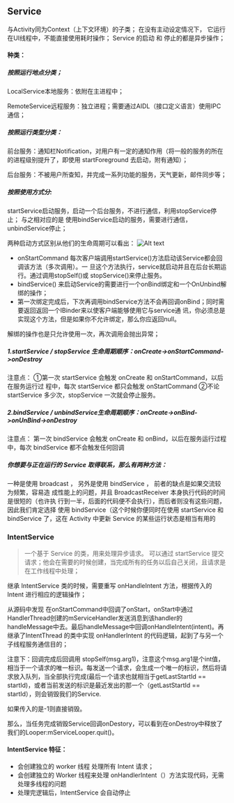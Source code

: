 ## Service
与Activity同为Context（上下文环境）的子类；
在没有主动设定情况下，
它运行在UI线程中，不能直接使用耗时操作；
Service 的启动 和  停止的都是异步操作； 

#### 种类：
##### 按照运行地点分类；
LocalService本地服务：依附在主进程中；

RemoteService远程服务：独立进程；需要通过AIDL（接口定义语言）使用IPC通信；

##### 按照运行类型分类：
前台服务：通知栏Notification，对用户有一定的通知作用（将一般的服务的所在的进程级别提升了，即使用 startForeground 去启动，附有通知）；

后台服务：不被用户所查知，并完成一系列功能的服务，天气更新，邮件同步等；

##### 按照使用方式分:
startService启动服务，启动一个后台服务，不进行通信，利用stopService停止；
与之相对应的是 使用bindService启动的服务，需要进行通信，unbindService停止；


两种启动方式区别从他们的生命周期可以看出：
![Alt text](./1520168630685.png)
+ onStartCommand 每次客户端调用startService()方法启动该Service都会回调该方法（多次调用）。一 旦这个方法执行，service就启动并且在后台长期运行。通过调用stopSelf()或 stopService()来停止服务。
+ bindService() 来启动Service的需要进行一个onBind绑定和一个OnUnbind解绑的操作；
+ 第一次绑定完成后，下次再调用bindService方法不会再回调onBind；同时需要返回返回一个IBinder来以使客户端能够使用它与service通 讯，你必须总是实现这个方法，但是如果你不允许绑定，那么你应返回null。

解绑的操作也是只允许使用一次，再次调用会抛出异常；

#####  1.startService	/	stopService 生命周期顺序：onCreate->onStartCommand->onDestroy

注意点： 
①第一次	startService	会触发	onCreate	和	onStartCommand，以后在服务运行过 程中，每次	startService	都只会触发	onStartCommand
 ②不论	startService	多少次，stopService	一次就会停止服务。
##### 2.bindService	/	unbindService生命周期顺序：onCreate->onBind->onUnBind->onDestroy

注意点：
第一次	bindService	会触发	onCreate	和	onBind，以后在服务运行过程中，每次 bindService	都不会触发任何回调

##### 你想要与正在运行的	Service	取得联系，那么有两种方法：
一种是使用 broadcast	，
另外是使用	bindService	，
前者的缺点是如果交流较为频繁，容易造 成性能上的问题，并且	BroadcastReceiver	本身执行代码的时间是很短的（也许执 行到一半，后面的代码便不会执行），而后者则没有这些问题，因此我们肯定选择 使用	bindService（这个时候你便同时在使用	startService	和	bindService	了，这在 Activity	中更新	Service	的某些运行状态是相当有用的

### IntentService 
> 一个基于 Service 的类，用来处理异步请求。 可以通过 startService 提交请求；他会在需要的时候创建，当完成所有的任务以后自己关闭，且请求是在工作线程中处理；

继承 IntentService 类的时候，需要重写 onHandleIntent 方法，根据传入的 Intent 进行相应的逻辑操作；

从源码中发现 在onStartCommand中回调了onStart，onStart中通过HandlerThread创建的mServiceHandler发送消息到该handler的handleMessage中去。最后handleMessage中回调onHandleIntent(intent)。再继承了IntentThread 的类中实现 onHandlerIntent 的代码逻辑，起到了与另一个子线程服务通信目的；

注意下：回调完成后回调用 stopSelf(msg.arg1)，注意这个msg.arg1是个int值，相当于一个请求的唯一标识。每发送一个请求，会生成一个唯一的标识，然后将请求放入队列，当全部执行完成(最后一个请求也就相当于getLastStartId == startId)，或者当前发送的标识是最近发出的那一个（getLastStartId == startId），则会销毁我们的Service.

如果传入的是-1则直接销毁。

那么，当任务完成销毁Service回调onDestory，可以看到在onDestroy中释放了我们的Looper:mServiceLooper.quit()。
 

#### IntentService 特征：
+ 会创建独立的 worker 线程 处理所有 Intent 请求；
+ 会创建独立的 Worker 线程来处理 onHandlerIntent（）方法实现代码，无需处理多线程的问题
+ 处理完逻辑后，IntentService 会自动停止